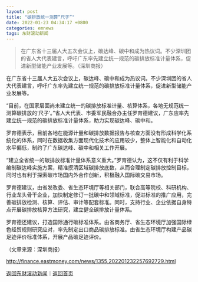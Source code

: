 ```yaml
---
layout: post
title: "碳排放统一测算“尺子”"
date: 2022-01-23 04:34:17 +0800
categories: emnews
tags: 东财滚动新闻
---
```

> 在广东省十三届人大五次会议上，碳达峰、碳中和成为热议词。不少深圳团的省人大代表建言，呼吁广东率先建立统一规范的碳排放标准计量体系，促进新型储能产业发展等。（深圳商报）

<p>在广东省十三届人大五次会议上，碳达峰、碳中和成为热议词。不少深圳团的省人大代表建言，呼吁广东率先建立统一规范的碳排放标准计量体系，促进新型储能产业发展等。</p><p>“目前，在国家层面尚未建立统一的碳排放标准计量、核算体系，各地无规范统一测算碳排放的‘尺子’。”省人大代表、市委军民融合办主任罗育德建议，广东应率先建立统一规范的碳排放标准计量体系，助力实现碳达峰、碳中和。</p><p>罗育德表示，目前各地在能源计量和碳排放数据报告与核查方面没有形成科学化系统化的体系，同时在数据收集方面现代化技术的应用较少，整体上智能化和自动化水平偏低，制约了广东碳达峰、碳中和相关工作开展。</p><p>“建立全省统一的碳排放标准计量体系意义重大。”罗育德认为，这不仅有利于科学编制碳达峰实施方案，精准摸清区域碳排放底数，从而合理制定碳排放控制目标，同时也有利于探索碳市场国内外合作创新，积极融入国际碳交易市场。</p><p>罗育德建议，由省发改委、省生态环境厅等相关部门，联合高等院校、科研机构、行业龙头骨干企业，加快制定修订一批碳中和领域标准，促进标准的推广应用，完善碳排放检测、核算、评估、审计等配套标准。同时，支持行业、企业依据自身特点开展碳排放核算方法研究，建立健全碳排放计量体系。</p><p>罗育德还建议，打造国际通行碳标准体系。由省商务厅、省生态环境厅加强国际绿色经贸规则研究应对，率先制定出口商品碳排放标准。由省生态环境厅构建产品碳足迹评价标准体系，开展产品碳足迹评价。 </p><p class="em_media">（文章来源：深圳商报）</p>

<http://finance.eastmoney.com/news/1355,202201232257692729.html>

[返回东财滚动新闻](//finews.withounder.com/emnews/)｜[返回首页](//finews.withounder.com/)